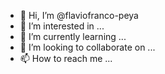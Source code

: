 - 👋 Hi, I’m @flaviofranco-peya
- 👀 I’m interested in ...
- 🌱 I’m currently learning ...
- 💞️ I’m looking to collaborate on ...
- 📫 How to reach me ...

<!---
flaviofranco-peya/flaviofranco-peya is a ✨ special ✨ repository because its `README.md` (this file) appears on your GitHub profile.
You can click the Preview link to take a look at your changes.
--->
